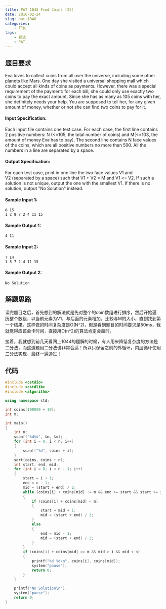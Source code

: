 ```yaml
---
title: PAT 1048 Find Coins (25)
date: 2016-02-24
slug: pat-1048
categories:
    - 开发
tags:
    - 算法
    - PAT
---
```


## 题目要求

Eva loves to collect coins from all over the universe, including some other planets like Mars. One day she visited a universal shopping mall which could accept all kinds of coins as payments. However, there was a special requirement of the payment: for each bill, she could only use exactly two coins to pay the exact amount. Since she has as many as 105 coins with her, she definitely needs your help. You are supposed to tell her, for any given amount of money, whether or not she can find two coins to pay for it.

<!--more-->

#### Input Specification:

Each input file contains one test case. For each case, the first line contains 2 positive numbers: N (<=105, the total number of coins) and M(<=103, the amount of money Eva has to pay). The second line contains N face values of the coins, which are all positive numbers no more than 500. All the numbers in a line are separated by a space.

#### Output Specification:

For each test case, print in one line the two face values V1 and V2 (separated by a space) such that V1 + V2 = M and V1 <= V2. If such a solution is not unique, output the one with the smallest V1. If there is no solution, output "No Solution" instead.

#### Sample Input 1:

``` 
8 15
1 2 8 7 2 4 11 15
```

#### Sample Output 1:

``` 
4 11
```

#### Sample Input 2:

``` 
7 14
1 8 7 2 4 11 15
```

#### Sample Output 2:

``` 
No Solution
```

## 解题思路

读完题目之后，首先想到的解法就是先对整个的coin数组进行排序，然后开始遍历整个数组，以当前元素为V1，与后面的元素相加，比较与M的大小，直到找到第一个结果。这样做的时间复杂度是O(N^2)，但是看到题目的时间要求是50ms，我就觉得应该会卡时间，直接用O(n^2)的算法肯定会超时。

接着，我就想到前几天看网上1044的题解的时候，有人用来降低复杂度的方法是二分法，而这道题用二分法也非常合适！所以只保留之前的外循环，内层循环使用二分法实现，最终一遍通过！

## 代码

``` c++
#include <cstdio>
#include <cstdlib>
#include <algorithm>

using namespace std;

int coins[100000 + 10];
int m;

int main()
{
	int n;
	scanf("%d%d", &n, &m);
	for (int i = 0; i < n; i++)
	{
		scanf("%d", coins + i);
	}
	sort(coins, coins + n);
	int start, end, mid;
	for (int i = 0; i < n - 1; i++)
	{
		start = i + 1;
		end = n - 1;
		mid = (start + end) / 2;
		while (coins[i] + coins[mid] != m && end >= start && start >= i + 1 && end <= n - 1)
		{
			if (coins[i] + coins[mid] < m)
			{
				start = mid + 1;
				mid = (start + end) / 2;
			}
			else
			{
				end = mid - 1;
				mid = (start + end) / 2;
			}
		}
		if (coins[i] + coins[mid] == m && mid > i && mid < n)
		{
			printf("%d %d\n", coins[i], coins[mid]);
			system("pause");
			return 0;
		}
	}

	printf("No Solution\n");
	system("pause");
	return 0;
}
```
